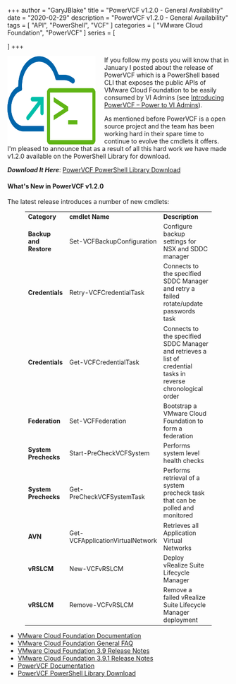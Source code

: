 +++
author = "GaryJBlake"
title = "PowerVCF v1.2.0 - General Availability"
date = "2020-02-29"
description = "PowerVCF v1.2.0 - General Availability"
tags = [
    "API",
    "PowerShell",
    "VCF"
]
categories = [
    "VMware Cloud Foundation",
    "PowerVCF"
]
series = [

]
+++

<img align="left" width="200" height="200" src="/images/powervcf-color-transparent.webp" style="float:left; padding-right:20px" >

If you follow my posts you will know that in January I posted about the release of PowerVCF which is a PowerShell based CLI that exposes the public APIs of VMware Cloud Foundation to be easily consumed by VI Admins (see [Introducing PowerVCF – Power to VI Admins](/post/powervcf/powervcf-intro)).

As mentioned before PowerVCF is a open source project and the team has been working hard in their spare time to continue to evolve the cmdlets it offers. I'm pleased to announce that as a result of all this hard work we have made v1.2.0 available on the PowerShell Library for download.

***Download It Here***: [PowerVCF PowerShell Library Download](https://www.powershellgallery.com/packages/PowerVCF)

#### **What's New in PowerVCF v1.2.0**

The latest release introduces a number of new cmdlets:

<!-- wp:table {"className":"is-style-stripes"} -->
<figure class="wp-block-table is-style-stripes"><table><tbody><tr><td><strong>Category</strong></td><td><strong>cmdlet Name</strong></td><td><strong>Description</strong></td></tr><tr><td><strong>Backup and Restore</strong></td><td>Set-VCFBackupConfiguration</td><td>Configure backup settings for NSX and SDDC manager</td></tr><tr><td><strong>Credentials</strong></td><td>Retry-VCFCredentialTask</td><td>Connects to the specified SDDC Manager and retry a failed rotate/update passwords task</td></tr><tr><td><strong>Credentials</strong></td><td>Get-VCFCredentialTask</td><td>Connects to the specified SDDC Manager and retrieves a list of credential tasks in reverse chronological order</td></tr><tr><td><strong>Federation</strong></td><td>Set-VCFFederation</td><td>Bootstrap a VMware Cloud Foundation to form a federation</td></tr><tr><td><strong>System Prechecks</strong></td><td>Start-PreCheckVCFSystem</td><td>Performs system level health checks</td></tr><tr><td><strong>System Prechecks</strong></td><td>Get-PreCheckVCFSystemTask</td><td>Performs retrieval of a system precheck task that can be polled and monitored</td></tr><tr><td><strong>AVN</strong></td><td>Get-VCFApplicationVirtualNetwork</td><td>Retrieves all Application Virtual Networks</td></tr><tr><td><strong>vRSLCM</strong></td><td>New-VCFvRSLCM</td><td>Deploy vRealize Suite Lifecycle Manager</td></tr><tr><td><strong>vRSLCM</strong></td><td>Remove-VCFvRSLCM</td><td>Remove a failed vRealize Suite Lifecycle Manager deployment</td></tr></tbody></table></figure>
<!-- /wp:table -->

<!-- wp:list -->
- [VMware Cloud Foundation Documentation](https://docs.vmware.com/en/VMware-Cloud-Foundation/)
- [VMware Cloud Foundation General FAQ](https://www.vmware.com/content/dam/digitalmarketing/vmware/en/pdf/datasheet/products/vmware-cloud-foundation-faq.pdf)
- [VMware Cloud Foundation 3.9 Release Notes](https://docs.vmware.com/en/VMware-Cloud-Foundation/3.9/rn/VMware-Cloud-Foundation-39-Release-Notes.html)
- [VMware Cloud Foundation 3.9.1 Release Notes](https://docs.vmware.com/en/VMware-Cloud-Foundation/3.9.1/rn/VMware-Cloud-Foundation-391-Release-Notes.html)
- [PowerVCF Documentation](https://powervcf.readthedocs.io/en/latest/)
- [PowerVCF PowerShell Library Download](https://www.powershellgallery.com/packages/PowerVCF/1.0)